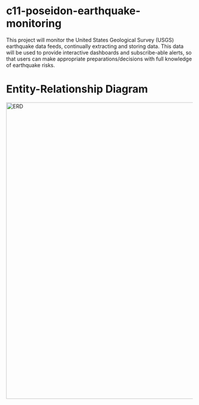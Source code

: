 # c11-poseidon-earthquake-monitoring
This project will monitor the United States Geological Survey (USGS) earthquake data feeds, continually extracting and storing data. This data will be used to provide interactive dashboards  and subscribe-able alerts, so that users can make appropriate preparations/decisions with full knowledge of earthquake risks.

# Entity-Relationship Diagram
<img src="./ERD.png" alt="ERD" width="800"/>

